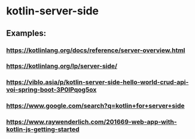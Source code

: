 # kotlin-server-side

## Examples:

### https://kotlinlang.org/docs/reference/server-overview.html

### https://kotlinlang.org/lp/server-side/

### https://viblo.asia/p/kotlin-server-side-hello-world-crud-api-voi-spring-boot-3P0lPqog5ox

### https://www.google.com/search?q=kotlin+for+server+side

### https://www.raywenderlich.com/201669-web-app-with-kotlin-js-getting-started
